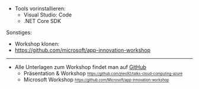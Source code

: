 - Tools vorinstallieren:
  - Visual Studio: Code
  - .NET Core SDK

Sonstiges:
- Workshop klonen:
- https://github.com/microsoft/app-innovation-workshop


---

- Alle Unterlagen zum Workshop findet man auf [GitHub](https://github.com/jnes92/talks-cloud-computing-azure)
    - Präsentation & Workshop  [<sub><sup>https://github.com/jnes92/talks-cloud-computing-azure</sub></sup>](https://github.com/jnes92/talks-cloud-computing-azure)
    - Microsoft Workshop [<sub><sup>https://github.com/Microsoft/app-innovation-workshop</sub></sup>](https://github.com/Microsoft/app-innovation-workshop)